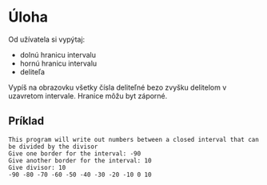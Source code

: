 # Úloha
Od užívatela si vypýtaj:

 - dolnú hranicu intervalu
 - hornú hranicu intervalu
 - deliteľa

Vypíš na obrazovku všetky čísla deliteľné bezo zvyšku delitelom v uzavretom intervale. Hranice môžu byt záporné.

## Príklad
```
This program will write out numbers between a closed interval that can be divided by the divisor
Give one border for the interval: -90
Give another border for the interval: 10
Give divisor: 10
-90 -80 -70 -60 -50 -40 -30 -20 -10 0 10 
```